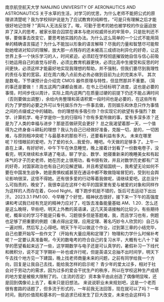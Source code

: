 南京航空航天大学
NANJING UNIVERSITY OF AERONAUTICS AND ASTRONAUTICS
关于水草的生活，对学习的忧思，为什么老师不能把公式的原理讲清楚呢？我为学校辩护说是为了应试教育的纯粹性，“可是只有理解之后才能很好地记住呀？”真叫人无法反驳了。唉，可勤于思考的她也被学校的作业逼迫放弃了深入的思考，被家长联合囚禁在课本与绝对权威师长的牢笼中，只是批判还不够，要做事去改变它，要思考她实践的办法。为什么这么简单的一个公式不能用简单的精确语言描述？为什么不能加以形象的语言解释？尽我的力量和智慧尽可能帮助她增进对知识的理解，放大那一点残存的还未被高三成绩功利异化的好奇，让这世界上多一个快乐学习的人，时间紧迫，必须赶在学校彻底摧毁她自信与信心前吸引她运用自己的直觉与好奇，必须比教育机器更快，必须比高中生接受和反思的时间更快，必须这样才能最好地实现我理想的帮助，并不强制，但我们要尽到我理性的责任与爱的宽容。赶在周六晚八点前务必务必做到目前为止的完美水平。
其次是数电，下节课预计会介绍完 CMOS 器件原理与特性，但显然那并不重要。（简的事还是要做！！周五这两门课都会推进，在书上已经标明了进度，这也是必要的事情，时间步伐以周计，实际上周内这两门在质量过硬的前提下仍还不能占满时间（否则要做出调整），余给内务整理和英语积累一段时间也是必要的，在这些所有的为了梦想的必要之外可以专托娱乐作为一件事去做，否则娱乐和休息只作为事情之间的点缀或之中的辅助。
你的理想有多吸引你？你实现它的欲望有多强烈？数学、计算机学、电子学是你一生的归宿吗？你有多爱所做的事，爱有多深多浓？还是为了人类的幸福与进步？那是否做研究会更好？
总之我渴望着那一天，一个值得为之终身奋斗耕耘的理想？我认为自己已经做好准备，克服一切，是的，一切困难，与原则相冲突呢？与最基本的那些不行，还要看利益有多大。
未来在哪里呢？珍惜眼前的爱吧，为了爱的长久...我爱你，睡吧。今天做的足够多了。上午一直在上课，有好好听，中午下午在休息睡觉，晚上接着计划看了一份数电卷子，没看完，明天继续和水草通了电话，聊了学业、数学、她寝重新来的晚睡美女和有起床气的才子历史老师，她在历史上很用功，看书很有效，并且对数学历史都有广泛的好奇，对国家政治也有自己的见解逻辑，并且希望祖国统一，我希望无论如何不要在中国发生战争，她是畏惧权威甚至在通话中都不敢做隐喻冒犯的，受到社会舆论影响很深，这怪不得她。还有很多爱的行动等着我做呢，请继续爱吧。这总没什么可指责的，晚安了，我很幸运在这样个和平的国家里有爱与被爱的对象和同样作为这样的人而存在着，Good Night。楼下跑步机挺不错的，饭后可去运动下出出汗。
2023.3.1 PM1:00．今早睡了个好觉，精神状态很好，接下来一下午的高强度课和考试我已经有充足的精神力应对了，吃饭去准备能量基础 AM、1.20．怎么还是这么晚呀，早些吧，明天上外教的英语课，这几天英语接触的比较少。有些期待呢，概率论的学习不能是只看书，习题很多但是答题难，我，而且学习也有，例题也足够了把重要的例题（重点得出定理，应用定理、著名巧妙令人欣赏的）自己与一遍对照，然后写上心得吧。明天下午可以做这个作业，过到第三章的小结完毕，自己也要开始写一些作文了（开始有大量应用和定理了）物理和力学什么时候补考呢？一定要认真准备啊，今天的数电考的符合自己的复习水平，大概有七八十？留学的愿望看起来远了一些，这学期数学与电子还是可认真学的，暑假补习一下线代和微积分，说不定下学期补一补也或许行呢，但是英语又总抽不出时间学，明天下午去找个地方见一下建国，晚上找老师商量未来的问题，之前有同学给我一个方向，回复是让我自己去找，能给我怎样的启示呢？
青少年的爱太过多，相对于社会对于劳动力的需求，因为过多的爱会干扰生产的秩序，所以在学校这种生产成绩的地方爱是被极大限制了的。（主流的否定）资本象平由此创造了偶像明显唉，还是回到偶像论上去了，看来只是旧想法。
来说说职业未来规划吧，这是一个老而很有套路的话题了，但多流于形式的，一年前我无法回答，现在就可以了吗？一年时间，我的价值观和基本的一些追求已经发生了巨大改变，未来也会这样吗
3
